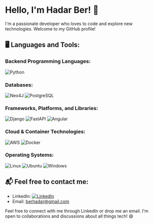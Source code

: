 # Hello, I'm Hadar Ber! 👋

I'm a passionate developer who loves to code and explore new technologies. Welcome to my GitHub profile!

## 🖥️ Languages and Tools:

### Backend Programming Languages:
![Python](https://img.shields.io/badge/Python-3776AB?logo=Python&logoColor=white&style=for-the-badge)

### Databases:
![Neo4J](https://img.shields.io/badge/Neo4j-008CC1?style=for-the-badge&logo=neo4j&logoColor=white)
![PostgreSQL](https://img.shields.io/badge/PostgreSQL-316192?style=for-the-badge&logo=postgresql&logoColor=white)

### Frameworks, Platforms, and Libraries:
![Django](https://img.shields.io/badge/Django-092E20?style=for-the-badge&logo=django&logoColor=white)
![FastAPI](https://img.shields.io/badge/FastAPI-005571?style=for-the-badge&logo=fastapi)
![Angular](https://img.shields.io/badge/Angular-DD0031?style=for-the-badge&logo=angular&logoColor=white)

### Cloud & Container Technologies:
![AWS](https://img.shields.io/badge/Amazon_AWS-232F3E?style=for-the-badge&logo=amazon-aws&logoColor=white)
![Docker](https://img.shields.io/badge/Docker-0db7ed?style=for-the-badge&logo=docker&logoColor=white)

### Operating Systems:
![Linux](https://img.shields.io/badge/Linux-FCC624?style=for-the-badge&logo=linux&logoColor=black)
![Ubuntu](https://img.shields.io/badge/Ubuntu-E95420?style=for-the-badge&logo=ubuntu&logoColor=white)
![Windows](https://img.shields.io/badge/Windows-0078D6?style=for-the-badge&logo=windows&logoColor=white)

## 📬 Feel free to contact me:

- LinkedIn: [![LinkedIn](https://img.shields.io/badge/linkedin-0077B5?logo=linkedin&logoColor=white&style=for-the-badge)](https://www.linkedin.com/in/hadarber/)
- Email: berhadar@gmail.com

Feel free to connect with me through LinkedIn or drop me an email. I'm open to collaborations and discussions about all things tech! 😄

